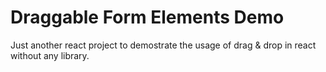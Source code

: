 # Draggable Form Elements Demo

Just another react project to demostrate the usage of drag & drop in react without any library.

